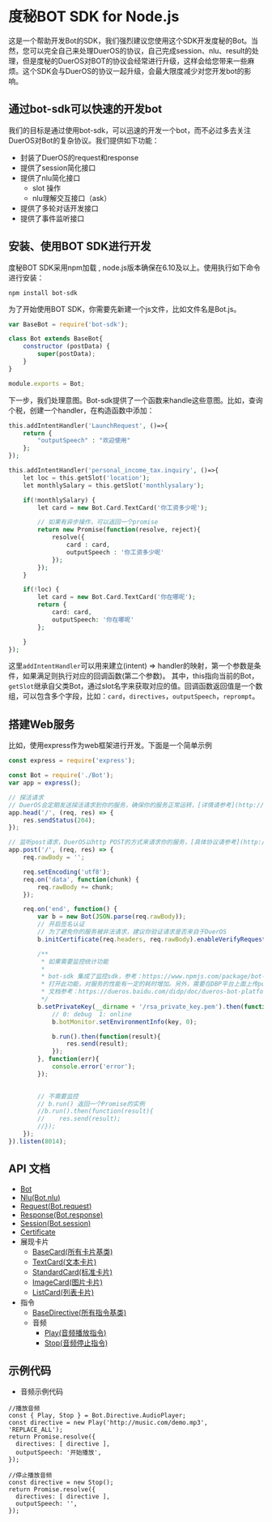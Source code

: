# 度秘BOT SDK for Node.js
这是一个帮助开发Bot的SDK，我们强烈建议您使用这个SDK开发度秘的Bot。当然，您可以完全自己来处理DuerOS的协议，自己完成session、nlu、result的处理，但是度秘的DuerOS对BOT的协议会经常进行升级，这样会给您带来一些麻烦。这个SDK会与DuerOS的协议一起升级，会最大限度减少对您开发bot的影响。

## 通过bot-sdk可以快速的开发bot
我们的目标是通过使用bot-sdk，可以迅速的开发一个bot，而不必过多去关注DuerOS对Bot的复杂协议。我们提供如下功能：

* 封装了DuerOS的request和response
* 提供了session简化接口
* 提供了nlu简化接口
    * slot 操作
    * nlu理解交互接口（ask）
* 提供了多轮对话开发接口
* 提供了事件监听接口

## 安装、使用BOT SDK进行开发 
度秘BOT SDK采用npm加载 , node.js版本确保在6.10及以上。使用执行如下命令进行安装：
```shell
npm install bot-sdk
```

为了开始使用BOT SDK，你需要先新建一个js文件，比如文件名是Bot.js。

```javascript
var BaseBot = require('bot-sdk');

class Bot extends BaseBot{
    constructor (postData) {
        super(postData);
    }
}

module.exports = Bot;
```
下一步，我们处理意图。Bot-sdk提供了一个函数来handle这些意图。比如，查询个税，创建一个handler，在构造函数中添加：

```php
this.addIntentHandler('LaunchRequest', ()=>{
    return {
        "outputSpeech" : "欢迎使用"
    };
});

this.addIntentHandler('personal_income_tax.inquiry', ()=>{
    let loc = this.getSlot('location');    
    let monthlySalary = this.getSlot('monthlysalary');

    if(!monthlySalary) {
        let card = new Bot.Card.TextCard('你工资多少呢');

        // 如果有异步操作，可以返回一个promise
        return new Promise(function(resolve, reject){
            resolve({
                card : card,
                outputSpeech : '你工资多少呢'
            });
        });
    }

    if(!loc) {
        let card = new Bot.Card.TextCard('你在哪呢');
        return {
            card: card,
            outputSpeech: '你在哪呢'
        };

    }
});
```
这里`addIntentHandler`可以用来建立(intent) => handler的映射，第一个参数是条件，如果满足则执行对应的回调函数(第二个参数)。
其中，this指向当前的Bot，`getSlot`继承自父类Bot，通过slot名字来获取对应的值。回调函数返回值是一个数组，可以包含多个字段，比如：`card`，`directives`，`outputSpeech`，`reprompt`。

## 搭建Web服务

比如，使用express作为web框架进行开发。下面是一个简单示例

```javascript
const express = require('express');

const Bot = require('./Bot');
var app = express();

// 探活请求
// DuerOS会定期发送探活请求到你的服务，确保你的服务正常运转，[详情请参考](http://TODO)
app.head('/', (req, res) => {
    res.sendStatus(204);
});

// 监听post请求，DuerOS以http POST的方式来请求你的服务，[具体协议请参考](http://TODO)
app.post('/', (req, res) => {
    req.rawBody = '';

    req.setEncoding('utf8');
    req.on('data', function(chunk) { 
        req.rawBody += chunk;
    });

    req.on('end', function() {
        var b = new Bot(JSON.parse(req.rawBody));
        // 开启签名认证
        // 为了避免你的服务被非法请求，建议你验证请求是否来自于DuerOS
        b.initCertificate(req.headers, req.rawBody).enableVerifyRequestSign();

        /**
         * 如果需要监控统计功能
         * 
         * bot-sdk 集成了监控sdk，参考：https://www.npmjs.com/package/bot-monitor-sdk
         * 打开此功能，对服务的性能有一定的耗时增加。另外，需要在DBP平台上面上传public key，这里使用私钥签名
         * 文档参考：https://dueros.baidu.com/didp/doc/dueros-bot-platform/dbp-deploy/authentication_markdown
         */
        b.setPrivateKey(__dirname + '/rsa_private_key.pem').then(function(key){
            // 0: debug  1: online
            b.botMonitor.setEnvironmentInfo(key, 0);

            b.run().then(function(result){
                res.send(result);
            });
        }, function(err){
            console.error('error'); 
        });

        
        // 不需要监控
        // b.run() 返回一个Promise的实例
        //b.run().then(function(result){
        //    res.send(result);
        //});
    });
}).listen(8014);
```


## API 文档

* [Bot](doc/Bot.md)
* [Nlu(Bot.nlu)](doc/Nlu.md)
* [Request(Bot.request)](doc/Request.md)
* [Response(Bot.response)](doc/Response.md)
* [Session(Bot.session)](doc/Session.md)
* [Certificate](doc/Certificate.md)
* 展现卡片
    * [BaseCard(所有卡片基类)](doc/card/BaseCard.md)
    * [TextCard(文本卡片)](doc/card/TextCard.md)
    * [StandardCard(标准卡片)](doc/card/StandardCard.md)
    * [ImageCard(图片卡片)](doc/card/ImageCard.md)
    * [ListCard(列表卡片)](doc/card/ListCard.md)
* 指令
    * [BaseDirective(所有指令基类)](doc/directive/BaseDirective.md)
    * 音频
        * [Play(音频播放指令)](doc/directive/AudioPlayer/Play.md)
        * [Stop(音频停止指令)](doc/directive/AudioPlayer/Stop.md)


## 示例代码

* 音频示例代码
```
//播放音频
const { Play, Stop } = Bot.Directive.AudioPlayer;
const directive = new Play('http://music.com/demo.mp3', 'REPLACE_ALL');
return Promise.resolve({
  directives: [ directive ],
  outputSpeech: '开始播放',
});

//停止播放音频
const directive = new Stop();
return Promise.resolve({
  directives: [ directive ], 
  outputSpeech: '',
});
```
